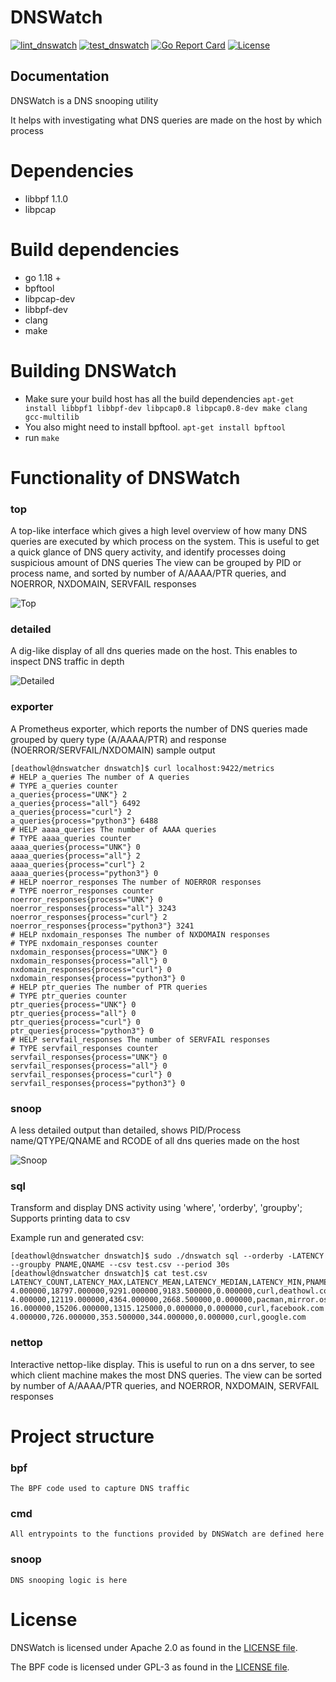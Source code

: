 # DNSWatch
[![lint_dnswatch](https://github.com/facebook/dns/actions/workflows/lint_dnswatch.yml/badge.svg)](https://github.com/facebook/dns/actions/workflows/lint_dnswatch.yml)
[![test_dnswatch](https://github.com/facebook/dns/actions/workflows/test_dnswatch.yml/badge.svg)](https://github.com/facebook/dns/actions/workflows/test_dnswatch.yml)
[![Go Report Card](https://goreportcard.com/badge/github.com/facebook/dns/dnswatch)](https://goreportcard.com/report/github.com/facebook/dns/dnswatch)
[![License](https://img.shields.io/badge/License-Apache_2.0-blue.svg)](https://opensource.org/licenses/Apache-2.0)

## Documentation
DNSWatch is a DNS snooping utility

It helps with investigating what DNS queries are made on the host by which process

# Dependencies
- libbpf 1.1.0
- libpcap

# Build dependencies
- go 1.18 +
- bpftool
- libpcap-dev
- libbpf-dev
- clang
- make


# Building DNSWatch
- Make sure your build host has all the build dependencies `apt-get install libbpf1 libbpf-dev libpcap0.8 libpcap0.8-dev make clang gcc-multilib`
- You also might need to install bpftool. `apt-get install bpftool`
- run `make`

# Functionality of DNSWatch
### top
A top-like interface which gives a high level overview of how many DNS queries are executed by which process on the system.
This is useful to get a quick glance of DNS query activity, and identify processes doing suspicious amount of DNS queries
The view can be grouped by PID or process name, and sorted by number of A/AAAA/PTR queries, and NOERROR, NXDOMAIN, SERVFAIL responses

![Top](.res/top.gif)


### detailed
A dig-like display of all dns queries made on the host. This enables to inspect DNS traffic in depth

![Detailed](.res/detailed.gif)

### exporter
A Prometheus exporter, which reports the number of DNS queries made grouped by query type (A/AAAA/PTR) and response (NOERROR/SERVFAIL/NXDOMAIN)
sample output
```
[deathowl@dnswatcher dnswatch]$ curl localhost:9422/metrics
# HELP a_queries The number of A queries
# TYPE a_queries counter
a_queries{process="UNK"} 2
a_queries{process="all"} 6492
a_queries{process="curl"} 2
a_queries{process="python3"} 6488
# HELP aaaa_queries The number of AAAA queries
# TYPE aaaa_queries counter
aaaa_queries{process="UNK"} 0
aaaa_queries{process="all"} 2
aaaa_queries{process="curl"} 2
aaaa_queries{process="python3"} 0
# HELP noerror_responses The number of NOERROR responses
# TYPE noerror_responses counter
noerror_responses{process="UNK"} 0
noerror_responses{process="all"} 3243
noerror_responses{process="curl"} 2
noerror_responses{process="python3"} 3241
# HELP nxdomain_responses The number of NXDOMAIN responses
# TYPE nxdomain_responses counter
nxdomain_responses{process="UNK"} 0
nxdomain_responses{process="all"} 0
nxdomain_responses{process="curl"} 0
nxdomain_responses{process="python3"} 0
# HELP ptr_queries The number of PTR queries
# TYPE ptr_queries counter
ptr_queries{process="UNK"} 0
ptr_queries{process="all"} 0
ptr_queries{process="curl"} 0
ptr_queries{process="python3"} 0
# HELP servfail_responses The number of SERVFAIL responses
# TYPE servfail_responses counter
servfail_responses{process="UNK"} 0
servfail_responses{process="all"} 0
servfail_responses{process="curl"} 0
servfail_responses{process="python3"} 0
```
### snoop
A less detailed output than detailed, shows PID/Process name/QTYPE/QNAME and RCODE of all dns queries made on the host

![Snoop](.res/snoop.gif)

### sql
Transform and display DNS activity using 'where', 'orderby', 'groupby'; Supports printing data to csv

Example run and generated csv:

```
[deathowl@dnswatcher dnswatch]$ sudo ./dnswatch sql --orderby -LATENCY --groupby PNAME,QNAME --csv test.csv --period 30s
[deathowl@dnswatcher dnswatch]$ cat test.csv
LATENCY_COUNT,LATENCY_MAX,LATENCY_MEAN,LATENCY_MEDIAN,LATENCY_MIN,PNAME,QNAME
4.000000,18797.000000,9291.000000,9183.500000,0.000000,curl,deathowl.com
4.000000,12119.000000,4364.000000,2668.500000,0.000000,pacman,mirror.osbeck.com
16.000000,15206.000000,1315.125000,0.000000,0.000000,curl,facebook.com
4.000000,726.000000,353.500000,344.000000,0.000000,curl,google.com
```
### nettop
Interactive nettop-like display. This is useful to run on a dns server, to see which client machine makes the most DNS queries.
The view can be sorted by number of A/AAAA/PTR queries, and NOERROR, NXDOMAIN, SERVFAIL responses

# Project structure
### bpf
    The BPF code used to capture DNS traffic
### cmd
    All entrypoints to the functions provided by DNSWatch are defined here
### snoop
    DNS snooping logic is here

# License
DNSWatch is licensed under Apache 2.0 as found in the [LICENSE file](LICENSE).

The BPF code is licensed under GPL-3 as found in the [LICENSE file](bpf/LICENSE).
